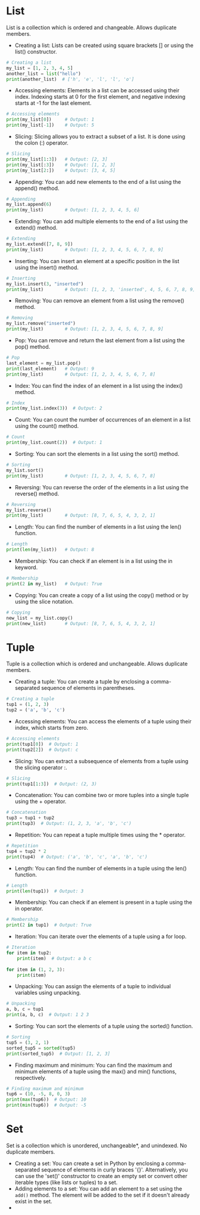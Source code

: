# List
List is a collection which is ordered and changeable. Allows duplicate members.
* Creating a list: Lists can be created using square brackets [] or using the list() constructor.
```python
# Creating a list
my_list = [1, 2, 3, 4, 5]
another_list = list("hello")
print(another_list)  # ['h', 'e', 'l', 'l', 'o']
```
* Accessing elements: Elements in a list can be accessed using their index. Indexing starts at 0 for the first element, and negative indexing starts at -1 for the last element.
```python
# Accessing elements
print(my_list[0])     # Output: 1
print(my_list[-1])    # Output: 5
```
* Slicing: Slicing allows you to extract a subset of a list. It is done using the colon (:) operator.
```python
# Slicing
print(my_list[1:3])   # Output: [2, 3]
print(my_list[:3])    # Output: [1, 2, 3]
print(my_list[2:])    # Output: [3, 4, 5]
```
* Appending: You can add new elements to the end of a list using the append() method.
```python
# Appending
my_list.append(6)
print(my_list)        # Output: [1, 2, 3, 4, 5, 6]
````
* Extending: You can add multiple elements to the end of a list using the extend() method.
```python
# Extending
my_list.extend([7, 8, 9])
print(my_list)        # Output: [1, 2, 3, 4, 5, 6, 7, 8, 9]
```
* Inserting: You can insert an element at a specific position in the list using the insert() method.
```python
# Inserting
my_list.insert(3, "inserted")
print(my_list)        # Output: [1, 2, 3, 'inserted', 4, 5, 6, 7, 8, 9]
```
* Removing: You can remove an element from a list using the remove() method.
```python
# Removing
my_list.remove("inserted")
print(my_list)        # Output: [1, 2, 3, 4, 5, 6, 7, 8, 9]
```
* Pop: You can remove and return the last element from a list using the pop() method.
```python
# Pop
last_element = my_list.pop()
print(last_element)   # Output: 9
print(my_list)        # Output: [1, 2, 3, 4, 5, 6, 7, 8]
```
* Index: You can find the index of an element in a list using the index() method.
```python
# Index
print(my_list.index(3))  # Output: 2
```
* Count: You can count the number of occurrences of an element in a list using the count() method.
```python
# Count
print(my_list.count(2))  # Output: 1
```
* Sorting: You can sort the elements in a list using the sort() method.
```python
# Sorting
my_list.sort()
print(my_list)        # Output: [1, 2, 3, 4, 5, 6, 7, 8]
```
* Reversing: You can reverse the order of the elements in a list using the reverse() method.
```python
# Reversing
my_list.reverse()
print(my_list)        # Output: [8, 7, 6, 5, 4, 3, 2, 1]
```
* Length: You can find the number of elements in a list using the len() function.
```python
# Length
print(len(my_list))   # Output: 8
```
* Membership: You can check if an element is in a list using the in keyword.
```python
# Membership
print(2 in my_list)   # Output: True
```
* Copying: You can create a copy of a list using the copy() method or by using the slice notation.
```python
# Copying
new_list = my_list.copy()
print(new_list)       # Output: [8, 7, 6, 5, 4, 3, 2, 1]
```
# Tuple
Tuple is a collection which is ordered and unchangeable. Allows duplicate members.
* Creating a tuple: You can create a tuple by enclosing a comma-separated sequence of elements in parentheses.
```python
# Creating a tuple
tup1 = (1, 2, 3)
tup2 = ('a', 'b', 'c')
```
* Accessing elements: You can access the elements of a tuple using their index, which starts from zero.
```python
# Accessing elements
print(tup1[0])  # Output: 1
print(tup2[2])  # Output: c
```
* Slicing: You can extract a subsequence of elements from a tuple using the slicing operator :. 
```python
# Slicing
print(tup1[1:3])  # Output: (2, 3)
```
* Concatenation: You can combine two or more tuples into a single tuple using the + operator.
```python
# Concatenation
tup3 = tup1 + tup2
print(tup3)  # Output: (1, 2, 3, 'a', 'b', 'c')
```
* Repetition: You can repeat a tuple multiple times using the * operator.
```python
# Repetition
tup4 = tup2 * 2
print(tup4)  # Output: ('a', 'b', 'c', 'a', 'b', 'c')
```
* Length: You can find the number of elements in a tuple using the len() function. 
```python
# Length
print(len(tup1))  # Output: 3
```
* Membership: You can check if an element is present in a tuple using the in operator. 
```python
# Membership
print(2 in tup1)  # Output: True
```
* Iteration: You can iterate over the elements of a tuple using a for loop.
```python
# Iteration
for item in tup2:
    print(item)  # Output: a b c
  
for item in (1, 2, 3):
    print(item)
```
* Unpacking: You can assign the elements of a tuple to individual variables using unpacking. 
```python
# Unpacking
a, b, c = tup1
print(a, b, c)  # Output: 1 2 3
```
* Sorting: You can sort the elements of a tuple using the sorted() function. 
```python
# Sorting
tup5 = (3, 2, 1)
sorted_tup5 = sorted(tup5)
print(sorted_tup5)  # Output: [1, 2, 3]
```
* Finding maximum and minimum: You can find the maximum and minimum elements of a tuple using the max() and min() functions, respectively.
```python
# Finding maximum and minimum
tup6 = (10, -5, 8, 0, 3)
print(max(tup6))  # Output: 10
print(min(tup6))  # Output: -5
```
# Set
Set is a collection which is unordered, unchangeable*, and unindexed. No duplicate members.
* Creating a set: You can create a set in Python by enclosing a comma-separated sequence of elements in curly braces '{}'. Alternatively, you can use the 'set()' constructor to create an empty set or convert other iterable types (like lists or tuples) to a set.
* Adding elements to a set: You can add an element to a set using the `add()` method. The element will be added to the set if it doesn't already exist in the set.
* 
